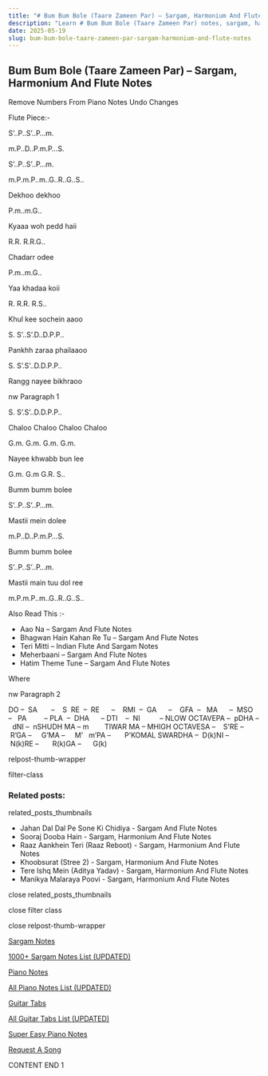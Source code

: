 ```yaml
---
title: "# Bum Bum Bole (Taare Zameen Par) – Sargam, Harmonium And Flute Notes"
description: "Learn # Bum Bum Bole (Taare Zameen Par) notes, sargam, harmonium notations and flute notes. Easy step-by-step tutorial for beginners."
date: 2025-05-19
slug: bum-bum-bole-taare-zameen-par-sargam-harmonium-and-flute-notes
---
```


## Bum Bum Bole (Taare Zameen Par) – Sargam, Harmonium And Flute Notes

Remove Numbers From Piano Notes
Undo Changes

Flute Piece:-

S’..P..S’..P…m.

m.P..D..P.m.P…S.

S’..P..S’..P…m.

m.P.m.P..m..G..R..G..S..

Dekhoo dekhoo

P.m..m.G..

Kyaaa woh pedd haii

R.R. R.R.G..

Chadarr odee

P.m..m.G..

Yaa khadaa koii

R. R.R. R.S..

Khul kee sochein aaoo

S. S’..S’.D..D.P.P..

Pankhh zaraa phailaaoo

S. S’.S’..D.D.P.P..

Rangg nayee bikhraoo

nw Paragraph 1

S. S’.S’..D.D.P.P..

Chaloo Chaloo Chaloo Chaloo

G.m. G.m. G.m. G.m.

Nayee khwabb bun lee

G.m. G.m G.R. S..

Bumm bumm bolee

S’..P..S’..P…m.

Mastii mein dolee

m.P..D..P.m.P…S.

Bumm bumm bolee

S’..P..S’..P…m.

Mastii main tuu dol ree

m.P.m.P..m..G..R..G..S..



Also Read This :-



* Aao Na – Sargam And Flute Notes
* Bhagwan Hain Kahan Re Tu – Sargam And Flute Notes
* Teri Mitti – Indian Flute And Sargam Notes
* Meherbaani – Sargam And Flute Notes
* Hatim Theme Tune – Sargam And Flute Notes

Where

nw Paragraph 2



DO –  SA       –    S  RE  –  RE      –    RMI  –  GA      –    GFA  –   MA      –  MSO  –   PA         – PLA  –  DHA      – DTI    –  NI          – NLOW OCTAVEPA –  pDHA –  dNI –  nSHUDH MA – m        TIWAR MA – MHIGH OCTAVESA –    S’RE –     R’GA –     G’MA –     M’   m’PA –       P’KOMAL SWARDHA –  D(k)NI –       N(k)RE –       R(k)GA –      G(k)



relpost-thumb-wrapper

filter-class

### Related posts:

related_posts_thumbnails

* Jahan Dal Dal Pe Sone Ki Chidiya - Sargam And Flute Notes
* Sooraj Dooba Hain - Sargam, Harmonium And Flute Notes
* Raaz Aankhein Teri (Raaz Reboot) - Sargam, Harmonium And Flute Notes
* Khoobsurat (Stree 2) - Sargam, Harmonium And Flute Notes
* Tere Ishq Mein (Aditya Yadav) - Sargam, Harmonium And Flute Notes
* Manikya Malaraya Poovi - Sargam, Harmonium And Flute Notes

close related_posts_thumbnails

close filter class

close relpost-thumb-wrapper

[Sargam Notes](https://www.notationsworld.com/sargam-notes.html)

[1000+ Sargam Notes List (UPDATED)](https://www.notationsworld.com/all-songs-list-sargam-notes.html)

[Piano Notes](https://www.notationsworld.com/piano-notes.html)

[All Piano Notes List (UPDATED)](https://www.notationsworld.com/all-songs-list-piano-notes.html)

[Guitar Tabs](https://www.notationsworld.com/guitar-tabs.html)

[All Guitar Tabs List (UPDATED)](https://www.notationsworld.com/all-songs-list-guitar-tabs.html)

[Super Easy Piano Notes](https://studywall.in/)

[Request A Song](https://www.notationsworld.com/request-a-song.html)

CONTENT END 1


